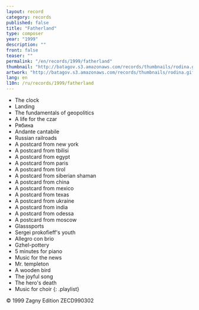 ```yaml
---
layout: record
category: records
published: false
title: "Fatherland"
type: composer
year: "1999"
description: ""
front: false
teaser: ""
permalink: "/en/records/1999/fatherland"
thumbnail: "http://batagov.s3.amazonaws.com/records/thumbnails/rodina.gif"
artwork: "http://batagov.s3.amazonaws.com/records/thumbnails/rodina.gif"
lang: en
l10n: /ru/records/1999/fatherland
---
```


- The clock	 
- Landing	 
- The fundamentals of geopolitics	 
- A life for the czar	 
- Рябина	 
- Andante cantabile	 
- Russian railroads	 
- A postcard from new york	 
- A postcard from tbilisi	 
- A postcard from egypt	 
- A postcard from paris	 
- A postcard from tirol	 
- A postcard from siberian shaman	 
- A postcard from china	 
- A postcard from mexico	 
- A postcard from texas	 
- A postcard from ukraine	 
- A postcard from india	 
- A postcard from odessa	 
- A postcard from moscow	 
- Glasssports	 
- Sergei prokofieff's youth	 
- Allegro con brio	 
- Gzhel-pottery	 
- 5 minutes for piano	 
- Music for the news	 
- Mr. templeton	 
- A wooden bird	 
- The joyful song	 
- The hero's death	 
- Music for choir
{: .playlist} 

© 1999 Zagny Edition ZECD990302